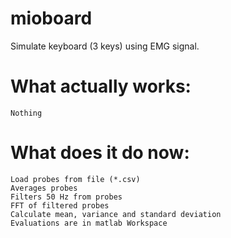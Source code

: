 # mioboard
Simulate keyboard (3 keys) using EMG signal.

# What actually works:

	Nothing

# What does it do now:

    Load probes from file (*.csv)
    Averages probes
    Filters 50 Hz from probes
    FFT of filtered probes
    Calculate mean, variance and standard deviation
    Evaluations are in matlab Workspace
